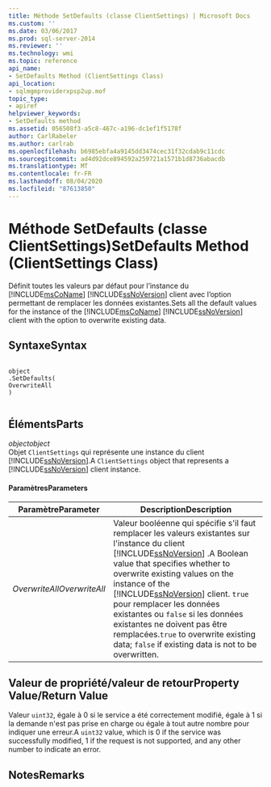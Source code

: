 ```yaml
---
title: Méthode SetDefaults (classe ClientSettings) | Microsoft Docs
ms.custom: ''
ms.date: 03/06/2017
ms.prod: sql-server-2014
ms.reviewer: ''
ms.technology: wmi
ms.topic: reference
api_name:
- SetDefaults Method (ClientSettings Class)
api_location:
- sqlmgmproviderxpsp2up.mof
topic_type:
- apiref
helpviewer_keywords:
- SetDefaults method
ms.assetid: 056508f3-a5c8-467c-a196-dc1ef1f5178f
author: CarlRabeler
ms.author: carlrab
ms.openlocfilehash: b6985ebfa4a9145dd3474cec31f32cdab9c11cdc
ms.sourcegitcommit: ad4d92dce894592a259721a1571b1d8736abacdb
ms.translationtype: MT
ms.contentlocale: fr-FR
ms.lasthandoff: 08/04/2020
ms.locfileid: "87613850"
---
```

# <a name="setdefaults-method-clientsettings-class"></a><span data-ttu-id="10132-102">Méthode SetDefaults (classe ClientSettings)</span><span class="sxs-lookup"><span data-stu-id="10132-102">SetDefaults Method (ClientSettings Class)</span></span>
  <span data-ttu-id="10132-103">Définit toutes les valeurs par défaut pour l’instance du [!INCLUDE[msCoName](../../includes/msconame-md.md)] [!INCLUDE[ssNoVersion](../../includes/ssnoversion-md.md)] client avec l’option permettant de remplacer les données existantes.</span><span class="sxs-lookup"><span data-stu-id="10132-103">Sets all the default values for the instance of the [!INCLUDE[msCoName](../../includes/msconame-md.md)] [!INCLUDE[ssNoVersion](../../includes/ssnoversion-md.md)] client with the option to overwrite existing data.</span></span>  
  
## <a name="syntax"></a><span data-ttu-id="10132-104">Syntaxe</span><span class="sxs-lookup"><span data-stu-id="10132-104">Syntax</span></span>  
  
```  
  
object  
.SetDefaults(  
OverwriteAll  
)  
  
```  
  
## <a name="parts"></a><span data-ttu-id="10132-105">Éléments</span><span class="sxs-lookup"><span data-stu-id="10132-105">Parts</span></span>  
 <span data-ttu-id="10132-106">*object*</span><span class="sxs-lookup"><span data-stu-id="10132-106">*object*</span></span>  
 <span data-ttu-id="10132-107">Objet `ClientSettings` qui représente une instance du client [!INCLUDE[ssNoVersion](../../includes/ssnoversion-md.md)].</span><span class="sxs-lookup"><span data-stu-id="10132-107">A `ClientSettings` object that represents a [!INCLUDE[ssNoVersion](../../includes/ssnoversion-md.md)] client instance.</span></span>  
  
#### <a name="parameters"></a><span data-ttu-id="10132-108">Paramètres</span><span class="sxs-lookup"><span data-stu-id="10132-108">Parameters</span></span>  
  
|<span data-ttu-id="10132-109">Paramètre</span><span class="sxs-lookup"><span data-stu-id="10132-109">Parameter</span></span>|<span data-ttu-id="10132-110">Description</span><span class="sxs-lookup"><span data-stu-id="10132-110">Description</span></span>|  
|---------------|-----------------|  
|<span data-ttu-id="10132-111">*OverwriteAll*</span><span class="sxs-lookup"><span data-stu-id="10132-111">*OverwriteAll*</span></span>|<span data-ttu-id="10132-112">Valeur booléenne qui spécifie s'il faut remplacer les valeurs existantes sur l'instance du client [!INCLUDE[ssNoVersion](../../includes/ssnoversion-md.md)] .</span><span class="sxs-lookup"><span data-stu-id="10132-112">A Boolean value that specifies whether to overwrite existing values on the instance of the [!INCLUDE[ssNoVersion](../../includes/ssnoversion-md.md)] client.</span></span> <span data-ttu-id="10132-113">`true` pour remplacer les données existantes ou `false` si les données existantes ne doivent pas être remplacées.</span><span class="sxs-lookup"><span data-stu-id="10132-113">`true` to overwrite existing data; `false` if existing data is not to be overwritten.</span></span>|  
  
## <a name="property-valuereturn-value"></a><span data-ttu-id="10132-114">Valeur de propriété/valeur de retour</span><span class="sxs-lookup"><span data-stu-id="10132-114">Property Value/Return Value</span></span>  
 <span data-ttu-id="10132-115">Valeur `uint32`, égale à 0 si le service a été correctement modifié, égale à 1 si la demande n'est pas prise en charge ou égale à tout autre nombre pour indiquer une erreur.</span><span class="sxs-lookup"><span data-stu-id="10132-115">A `uint32` value, which is 0 if the service was successfully modified, 1 if the request is not supported, and any other number to indicate an error.</span></span>  
  
## <a name="remarks"></a><span data-ttu-id="10132-116">Notes</span><span class="sxs-lookup"><span data-stu-id="10132-116">Remarks</span></span>  
  
